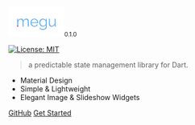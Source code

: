 <img src="https://raw.githubusercontent.com/shunkakinoki/megu/master/docs/assets/megu_logo_full.png" height="60" alt="Bloc" /><small>0.1.0</small>

[![License: MIT](https://img.shields.io/badge/License-MIT-purple.svg)](https://opensource.org/licenses/MIT)

> a predictable state management library for Dart.

- Material Design
- Simple & Lightweight
- Elegant Image & Slideshow Widgets

[GitHub](https://github.com/shunkakinoki/megu/)
[Get Started](gettingstarted.md)
